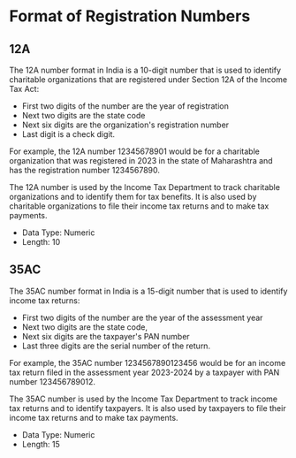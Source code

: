 # Format of Registration Numbers

## 12A

The 12A number format in India is a 10-digit number that is used to identify charitable organizations that are registered under Section 12A of the Income Tax Act:

- First two digits of the number are the year of registration
- Next two digits are the state code
- Next six digits are the organization's registration number
- Last digit is a check digit.

For example, the 12A number 12345678901 would be for a charitable organization that was registered in 2023 in the state of Maharashtra and has the registration number 1234567890.

The 12A number is used by the Income Tax Department to track charitable organizations and to identify them for tax benefits. It is also used by charitable organizations to file their income tax returns and to make tax payments.

- Data Type: Numeric
- Length: 10

## 35AC

The 35AC number format in India is a 15-digit number that is used to identify income tax returns:

- First two digits of the number are the year of the assessment year
- Next two digits are the state code,
- Next six digits are the taxpayer's PAN number
- Last three digits are the serial number of the return.

For example, the 35AC number 1234567890123456 would be for an income tax return filed in the assessment year 2023-2024 by a taxpayer with PAN number 123456789012.

The 35AC number is used by the Income Tax Department to track income tax returns and to identify taxpayers. It is also used by taxpayers to file their income tax returns and to make tax payments.

- Data Type: Numeric
- Length: 15
